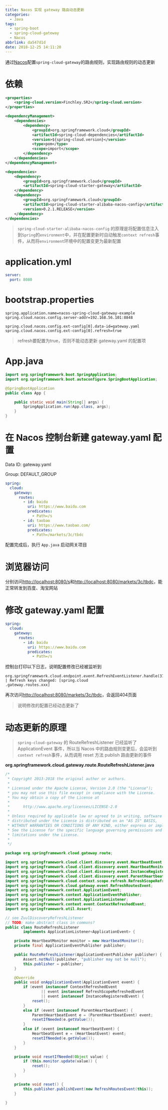 ```yaml
---
title: Nacos 实现 gateway 路由动态更新
categories:
  - Java
tags:
  - spring-boot
  - spring-cloud-gateway
  - Nacos
abbrlink: da547d1d
date: 2018-12-25 14:11:20
---
```




通过[Nacos](https://nacos.io/zh-cn/)配置`spring-cloud-gateway`的路由规则，实现路由规则的动态更新



<!-- more-->



# 依赖

```xml
<properties>
    <spring-cloud.version>Finchley.SR2</spring-cloud.version>
</properties>

<dependencyManagement>
    <dependencies>
        <dependency>
            <groupId>org.springframework.cloud</groupId>
            <artifactId>spring-cloud-dependencies</artifactId>
            <version>${spring-cloud.version}</version>
            <type>pom</type>
            <scope>import</scope>
        </dependency>
    </dependencies>
</dependencyManagement>

<dependencies>
    <dependency>
        <groupId>org.springframework.cloud</groupId>
        <artifactId>spring-cloud-starter-gateway</artifactId>
    </dependency>
    <dependency>
        <groupId>org.springframework.cloud</groupId>
        <artifactId>spring-cloud-starter-alibaba-nacos-config</artifactId>
        <version>0.2.1.RELEASE</version>
    </dependency>
</dependencies>
```

>  `spring-cloud-starter-alibaba-nacos-config` 的原理是将配置信息注入到`Spring`的`environment`中，并在配置更新时自动触发`context refresh`事件，从而将`environment`环境中的配置变更为最新配置



# application.yml

```yaml
server:
  port: 8080
```



 # bootstrap.properties

```properties
spring.application.name=nacos-spring-cloud-gateway-example
spring.cloud.nacos.config.server-addr=192.168.56.101:8848

spring.cloud.nacos.config.ext-config[0].data-id=gateway.yaml
spring.cloud.nacos.config.ext-config[0].refresh=true
```

> refresh要配置为true，否则不能动态更新 gateway.yaml 的配置项



# App.java

```java
import org.springframework.boot.SpringApplication;
import org.springframework.boot.autoconfigure.SpringBootApplication;

@SpringBootApplication
public class App {

    public static void main(String[] args) {
        SpringApplication.run(App.class, args);
    }
}

```



# 在 Nacos 控制台新建 gateway.yaml 配置

Data ID: gateway.yaml

Group: DEFAULT_GROUP
```yaml
spring:
  cloud:
    gateway:
      routes:
        - id: baidu
          uri: https://www.baidu.com
          predicates:
            - Path=/s
        - id: taobao
          uri: https://www.taobao.com/
          predicates:
            - Path=/markets/3c/tbdc
```
配置完成后，执行 `App.java` 启动网关项目



# 浏览器访问

分别访问[http://localhost:8080/s](http://localhost:8080/s)和[http://localhost:8080/markets/3c/tbdc](http://localhost:8080/markets/3c/tbdc)，能正常转发到百度、淘宝网站



# 修改 gateway.yaml 配置

```yaml
spring:
  cloud:
    gateway:
      routes:
        - id: baidu
          uri: https://www.baidu.com
          predicates:
            - Path=/s
```
控制台打印以下日志，说明配置修改已经被监听到
```text
org.springframework.cloud.endpoint.event.RefreshEventListener.handle(37) | Refresh keys changed: [spring.cloud
.gateway.routes.xxx]
```


再次访问[http://localhost:8080/markets/3c/tbdc](http://localhost:8080/markets/3c/tbdc)，会返回404页面
> 说明修改的配置已经动态更新了



# 动态更新的原理

> `spring-cloud-gateway` 的 RouteRefreshListener 已经监听了 ApplicationEvent 事件，所以当 Nacos 中的路由规则变更后，会监听到`context refresh`事件，从而调用 reset 方法 publish 路由更新的事件

**org.springframework.cloud.gateway.route.RouteRefreshListener.java**

```java
/*
 * Copyright 2013-2018 the original author or authors.
 *
 * Licensed under the Apache License, Version 2.0 (the "License");
 * you may not use this file except in compliance with the License.
 * You may obtain a copy of the License at
 *
 *      http://www.apache.org/licenses/LICENSE-2.0
 *
 * Unless required by applicable law or agreed to in writing, software
 * distributed under the License is distributed on an "AS IS" BASIS,
 * WITHOUT WARRANTIES OR CONDITIONS OF ANY KIND, either express or implied.
 * See the License for the specific language governing permissions and
 * limitations under the License.
 *
 */

package org.springframework.cloud.gateway.route;

import org.springframework.cloud.client.discovery.event.HeartbeatEvent;
import org.springframework.cloud.client.discovery.event.HeartbeatMonitor;
import org.springframework.cloud.client.discovery.event.InstanceRegisteredEvent;
import org.springframework.cloud.client.discovery.event.ParentHeartbeatEvent;
import org.springframework.cloud.context.scope.refresh.RefreshScopeRefreshedEvent;
import org.springframework.cloud.gateway.event.RefreshRoutesEvent;
import org.springframework.context.ApplicationEvent;
import org.springframework.context.ApplicationEventPublisher;
import org.springframework.context.ApplicationListener;
import org.springframework.context.event.ContextRefreshedEvent;
import org.springframework.util.Assert;

// see ZuulDiscoveryRefreshListener
// TODO: make abstract class in commons?
public class RouteRefreshListener
		implements ApplicationListener<ApplicationEvent> {

	private HeartbeatMonitor monitor = new HeartbeatMonitor();
	private final ApplicationEventPublisher publisher;

	public RouteRefreshListener(ApplicationEventPublisher publisher) {
		Assert.notNull(publisher, "publisher may not be null");
		this.publisher = publisher;
	}

	@Override
	public void onApplicationEvent(ApplicationEvent event) {
		if (event instanceof ContextRefreshedEvent
				|| event instanceof RefreshScopeRefreshedEvent
				|| event instanceof InstanceRegisteredEvent) {
			reset();
		}
		else if (event instanceof ParentHeartbeatEvent) {
			ParentHeartbeatEvent e = (ParentHeartbeatEvent) event;
			resetIfNeeded(e.getValue());
		}
		else if (event instanceof HeartbeatEvent) {
			HeartbeatEvent e = (HeartbeatEvent) event;
			resetIfNeeded(e.getValue());
		}
	}

	private void resetIfNeeded(Object value) {
		if (this.monitor.update(value)) {
			reset();
		}
	}

	private void reset() {
		this.publisher.publishEvent(new RefreshRoutesEvent(this));
	}

}

```
